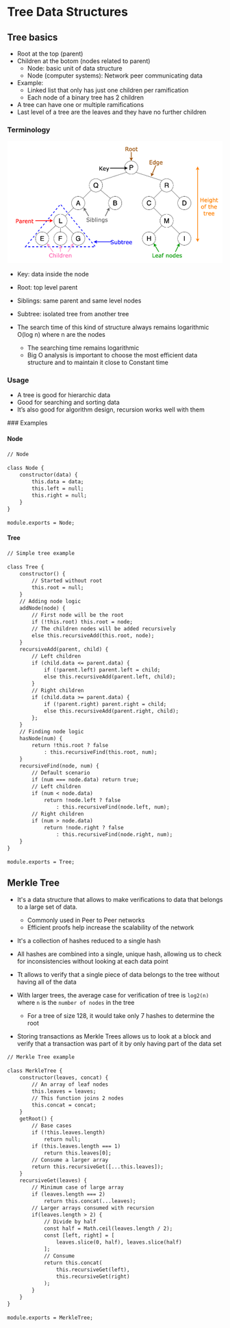 # Tree Data Structures

## Tree basics

-   Root at the top (parent)
-   Children at the botom (nodes related to parent)
    -   Node: basic unit of data structure
    -   Node (computer systems): Network peer communicating data
-   Example:
    -   Linked list that only has just one children per ramification
    -   Each node of a binary tree has 2 children
-   A tree can have one or multiple ramifications
-   Last level of a tree are the leaves and they have no further children

### Terminology

![Tree diagram](./media/tree.png)

-   Key: data inside the node
-   Root: top level parent
-   Siblings: same parent and same level nodes
-   Subtree: isolated tree from another tree
-   The search time of this kind of structure always remains logarithmic O(log n) where n are the nodes

    -   The searching time remains logarithmic
    -   Big O analysis is important to choose the most efficient data structure and to maintain it close to Constant time

### Usage

-   A tree is good for hierarchic data
-   Good for searching and sorting data
-   It’s also good for algorithm design, recursion works well with them

### Examples

#### Node

```JS
// Node

class Node {
    constructor(data) {
        this.data = data;
        this.left = null;
        this.right = null;
    }
}

module.exports = Node;
```

#### Tree

```JS
// Simple tree example

class Tree {
    constructor() {
        // Started without root
        this.root = null;
    }
    // Adding node logic
    addNode(node) {
        // First node will be the root
        if (!this.root) this.root = node;
        // The children nodes will be added recursively
        else this.recursiveAdd(this.root, node);
    }
    recursiveAdd(parent, child) {
        // Left children
        if (child.data <= parent.data) {
            if (!parent.left) parent.left = child;
            else this.recursiveAdd(parent.left, child);
        }
        // Right children
        if (child.data >= parent.data) {
            if (!parent.right) parent.right = child;
            else this.recursiveAdd(parent.right, child);
        };
    }
    // Finding node logic
    hasNode(num) {
        return !this.root ? false
            : this.recursiveFind(this.root, num);
    }
    recursiveFind(node, num) {
        // Default scenario
        if (num === node.data) return true;
        // Left children
        if (num < node.data)
            return !node.left ? false
                : this.recursiveFind(node.left, num);
        // Right children
        if (num > node.data)
            return !node.right ? false
                : this.recursiveFind(node.right, num);
    }
}

module.exports = Tree;
```

## Merkle Tree

-   It's a data structure that allows to make verifications to data that belongs to a large set of data.

    -   Commonly used in Peer to Peer networks
    -   Efficient proofs help increase the scalability of the network

-   It's a collection of hashes reduced to a single hash
-   All hashes are combined into a single, unique hash, allowing us to check for inconsistencies without looking at each data point
-   Tt allows to verify that a single piece of data belongs to the tree without having all of the data
-   With larger trees, the average case for verification of tree is `log2(n)` where `n` is the `number of nodes` in the tree
    -   For a tree of size 128, it would take only 7 hashes to determine the root
-   Storing transactions as Merkle Trees allows us to look at a block and verify that a transaction was part of it by only having part of the data set

```JS
// Merkle Tree example

class MerkleTree {
    constructor(leaves, concat) {
        // An array of leaf nodes
        this.leaves = leaves;
        // This function joins 2 nodes
        this.concat = concat;
    }
    getRoot() {
        // Base cases
        if (!this.leaves.length)
            return null;      
        if (this.leaves.length === 1)
            return this.leaves[0];
        // Consume a larger array
        return this.recursiveGet([...this.leaves]);
    }
    recursiveGet(leaves) {
        // Minimum case of large array
        if (leaves.length === 2)
            return this.concat(...leaves);
        // Larger arrays consumed with recursion
        if(leaves.length > 2) {
            // Divide by half
            const half = Math.ceil(leaves.length / 2);
            const [left, right] = [
                leaves.slice(0, half), leaves.slice(half)
            ];
            // Consume
            return this.concat(
                this.recursiveGet(left),
                this.recursiveGet(right)
            );
        }
    }
}

module.exports = MerkleTree;
```

